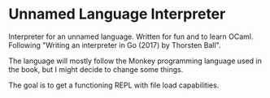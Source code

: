 # Unnamed Language Interpreter
Interpreter for an unnamed language. Written for fun and to learn OCaml. Following "Writing an interpreter in Go (2017) by Thorsten Ball".

The language will mostly follow the Monkey programming language used in the book, but I might decide to change some things.

The goal is to get a functioning REPL with file load capabilities.
